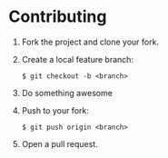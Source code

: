 # Contributing

1.  Fork the project and clone your fork.

2.  Create a local feature branch:

        $ git checkout -b <branch>

3.  Do something awesome

4.  Push to your fork:

        $ git push origin <branch>

5.  Open a pull request.
